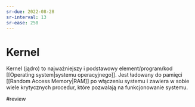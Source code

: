 ```yaml
---
sr-due: 2022-08-28
sr-interval: 13
sr-ease: 250
---
```


# Kernel
Kernel (jądro) to najważniejszy i podstawowy element/program/kod [[Operating system|systemu operacyjnego]]. Jest ładowany do pamięci [[Random Access Memory|RAM]] po włączeniu systemu i zawiera w sobie wiele krytycznych procedur, które pozwalają na funkcjonowanie systemu.

#review